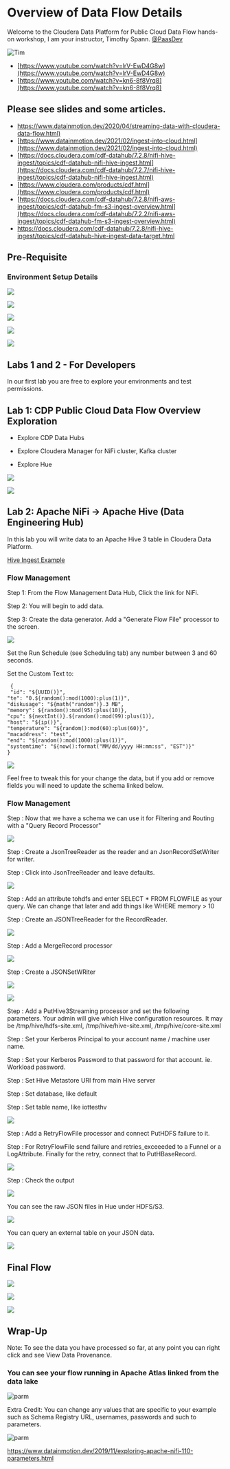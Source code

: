 # Overview of Data Flow Details

Welcome to the Cloudera Data Platform for Public Cloud Data Flow hands-on workshop,
I am your instructor, Timothy Spann.  [@PaasDev](https://dev.to/tspannhw)


![Tim](https://raw.githubusercontent.com/tspannhw/tspannhw/main/headshots/mlx90640-2020-01-05-20-52-14.gif)

* [https://www.youtube.com/watch?v=lrV-EwD4G8w](https://www.youtube.com/watch?v=lrV-EwD4G8w)
* [https://www.youtube.com/watch?v=kn6-8f8Vrq8](https://www.youtube.com/watch?v=kn6-8f8Vrq8)


## Please see slides and some articles.

* [https://www.datainmotion.dev/2020/04/streaming-data-with-cloudera-data-flow.html)](https://www.datainmotion.dev/2020/04/streaming-data-with-cloudera-data-flow.html)
* [https://www.datainmotion.dev/2021/02/ingest-into-cloud.html](https://www.datainmotion.dev/2021/02/ingest-into-cloud.html)
* [https://docs.cloudera.com/cdf-datahub/7.2.8/nifi-hive-ingest/topics/cdf-datahub-nifi-hive-ingest.html](https://docs.cloudera.com/cdf-datahub/7.2.7/nifi-hive-ingest/topics/cdf-datahub-nifi-hive-ingest.html)
* [https://www.cloudera.com/products/cdf.html](https://www.cloudera.com/products/cdf.html)
* [https://docs.cloudera.com/cdf-datahub/7.2.8/nifi-aws-ingest/topics/cdf-datahub-fm-s3-ingest-overview.html](https://docs.cloudera.com/cdf-datahub/7.2.2/nifi-aws-ingest/topics/cdf-datahub-fm-s3-ingest-overview.html)
* https://docs.cloudera.com/cdf-datahub/7.2.8/nifi-hive-ingest/topics/cdf-datahub-hive-ingest-data-target.html

## Pre-Requisite


### Environment Setup Details


![](https://raw.githubusercontent.com/tspannhw/ClouderaPublicCloudCDFWorkshop/main/images/setworkloadpassword.png)

![](https://raw.githubusercontent.com/tspannhw/ClouderaPublicCloudCDFWorkshop/main/images/Envsetworkloadpassword.png)

![](https://raw.githubusercontent.com/tspannhw/ClouderaPublicCloudCDFWorkshop/main/images/synchronizeuserspreclick.png)

![](https://raw.githubusercontent.com/tspannhw/ClouderaPublicCloudCDFWorkshop/main/images/synchronizeusers.png)

![](https://raw.githubusercontent.com/tspannhw/ClouderaPublicCloudCDFWorkshop/main/images/synccomplete.png)



## Labs 1 and 2 - For Developers

In our first lab you are free to explore your environments and test permissions.


## Lab 1:  CDP Public Cloud Data Flow Overview Exploration

* Explore CDP Data Hubs

* Explore Cloudera Manager for NiFi cluster, Kafka cluster

* Explore Hue

![](https://raw.githubusercontent.com/tspannhw/ClouderaPublicCloudCDFWorkshop/main/images/datahubs.png)

![](https://raw.githubusercontent.com/tspannhw/ClouderaPublicCloudCDFWorkshop/main/images/datalake.png)


## Lab 2:  Apache NiFi → Apache Hive (Data Engineering Hub)

In this lab you will write data to an Apache Hive 3 table in Cloudera Data Platform.

[Hive Ingest Example](https://docs.cloudera.com/cdf-datahub/7.2.8/nifi-hive-ingest/topics/cdf-datahub-nifi-hive-ingest.html)

### Flow Management


Step 1:  From the Flow Management Data Hub, Click the link for NiFi.

Step 2: You will begin to add data.

Step 3:  Create the data generator.   Add a "Generate Flow File" processor to the screen.

![](https://raw.githubusercontent.com/tspannhw/ClouderaPublicCloudCDFWorkshop/main/images/hive/001generateData.png)

Set the Run Schedule (see Scheduling tab) any number between 3 and 60 seconds.

Set the Custom Text to:

```
 {
 "id": "${UUID()}",
"te": "0.${random():mod(1000):plus(1)}",
"diskusage": "${math("random")}.3 MB",
"memory": ${random():mod(95):plus(10)},
"cpu": ${nextInt()}.${random():mod(99):plus(1)},
"host": "${ip()}",
"temperature": "${random():mod(60):plus(60)}",
"macaddress": "test",
"end": "${random():mod(1000):plus(1)}",
"systemtime": "${now():format("MM/dd/yyyy HH:mm:ss", "EST")}"
}
```

![](https://raw.githubusercontent.com/tspannhw/ClouderaPublicCloudCDFWorkshop/main/images/generateFlowFile.png)

Feel free to tweak this for your change the data, but if you add or remove fields you will need to update the schema linked below.



### Flow Management

Step :  Now that we have a schema we can use it for Filtering and Routing with a "Query Record Processor"

![](https://raw.githubusercontent.com/tspannhw/ClouderaPublicCloudCDFWorkshop/main/images/configureQueryProcessor.png)

Step :  Create a JsonTreeReader as the reader and an JsonRecordSetWriter for writer.



Step :  Click into JsonTreeReader and leave defaults.  

![](https://raw.githubusercontent.com/tspannhw/ClouderaPublicCloudCDFWorkshop/main/images/hdfs/inferjsontreereader.png)


Step :  Add an attribute tohdfs and enter SELECT * FROM FLOWFILE as your query.  We can change that later and add things like WHERE memory > 10


Step :  Create an JSONTreeReader for the RecordReader.


![](https://raw.githubusercontent.com/tspannhw/ClouderaPublicCloudCDFWorkshop/main/images/hdfs/inferjsontreereader.png)

Step : Add a MergeRecord processor

![](https://raw.githubusercontent.com/tspannhw/ClouderaPublicCloudCDFWorkshop/main/images/hdfs/mergerecord.png)

Step :  Create a JSONSetWRiter

![](https://raw.githubusercontent.com/tspannhw/ClouderaPublicCloudCDFWorkshop/main/images/hdfs/jsonsetrecordwriter1.png)

![](https://raw.githubusercontent.com/tspannhw/ClouderaPublicCloudCDFWorkshop/main/images/hdfs/jsonrecordsetwriter2.png)

[](https://docs.cloudera.com/cdf-datahub/7.2.8/nifi-hive-ingest/topics/cdf-datahub-hive-ingest-connection-detail.html)

[](https://docs.cloudera.com/cdf-datahub/7.2.8/nifi-hive-ingest/topics/cdf-datahub-hive-ingest-build.html)

Step :  Add a PutHive3Streaming processor and set the following parameters.  Your admin will give which Hive configuration resources.  It may be /tmp/hive/hdfs-site.xml, /tmp/hive/hive-site.xml, /tmp/hive/core-site.xml

[](https://docs.cloudera.com/cdf-datahub/7.2.8/nifi-hive-ingest/topics/cdf-datahub-hive-ingest-data-target.html)


Step :  Set your Kerberos Principal to your account name / machine user name.

Step :  Set your Kerberos Password to that password for that account.   ie. Workload password.

Step :  Set Hive Metastore URI from main Hive server

Step : Set database, like default

Step : Set table name, like iottesthv

![](https://raw.githubusercontent.com/tspannhw/ClouderaPublicCloudCDFWorkshop/main/images/hive/puthive3streaming.png)



Step :  Add a RetryFlowFile processor and connect PutHDFS failure to it.

Step :  For RetryFlowFile send failure and retries_exceeeded to a Funnel or a LogAttribute.   Finally for the retry, connect that to PutHBaseRecord.

![](https://raw.githubusercontent.com/tspannhw/ClouderaPublicCloudCDFWorkshop/main/images/logattribute.png)



Step : Check the output

![](https://raw.githubusercontent.com/tspannhw/ClouderaPublicCloudCDFWorkshop/main/images/hdfs/resultsHDFSSave.png)

You can see the raw JSON files in Hue under HDFS/S3.

![](https://raw.githubusercontent.com/tspannhw/ClouderaPublicCloudCDFWorkshop/main/images/hdfs/hueResultsHDFS.png)

You can query an external table on your JSON data.

![](https://raw.githubusercontent.com/tspannhw/ClouderaPublicCloudCDFWorkshop/main/images/hdfs/hiveonjsoninhue.png)


## Final Flow


![](https://raw.githubusercontent.com/tspannhw/ClouderaPublicCloudCDFWorkshop/main/images/hdfs/flow.png)

![](https://raw.githubusercontent.com/tspannhw/ClouderaPublicCloudCDFWorkshop/main/images/hive/puthive3streamingflow.png)

![](https://raw.githubusercontent.com/tspannhw/ClouderaPublicCloudCDFWorkshop/main/images/hive/mainflowhive.png)


## Wrap-Up

Note:  To see the data you have processed so far, at any point you can right click and see View Data Provenance.


### You can see your flow running in Apache Atlas linked from the data lake

![parm](https://raw.githubusercontent.com/tspannhw/ClouderaPublicCloudCDFWorkshop/main/images/atlas.png)


Extra Credit:  You can change any values that are specific to your example such as Schema Registry URL, usernames, passwords and such to parameters.

![parm](https://raw.githubusercontent.com/tspannhw/ClouderaPublicCloudCDFWorkshop/main/images/updateParameterContext.png)

https://www.datainmotion.dev/2019/11/exploring-apache-nifi-110-parameters.html
